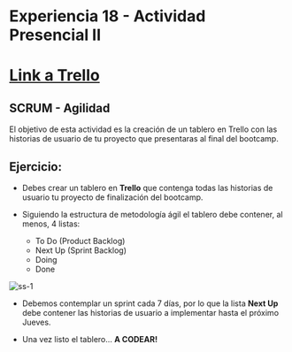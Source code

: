 # Experiencia 18 - Actividad Presencial II
# [Link a Trello](https://trello.com/b/KZMPx1HS/zamiz-tobar-desaf%C3%ADo-proyecto-final)

## SCRUM - Agilidad

El objetivo de esta actividad es la creación de un tablero en Trello con las historias de usuario de tu proyecto que presentaras al final del bootcamp.

## Ejercicio: 

- Debes crear un tablero en **Trello** que contenga todas las historias de usuario tu proyecto de finalización del bootcamp.

- Siguiendo la estructura de metodología ágil el tablero debe contener, al menos, 4 listas:
    - To Do (Product Backlog)
    - Next Up (Sprint Backlog)
    - Doing
    - Done

![ss-1](https://user-images.githubusercontent.com/18556541/29829745-922cf92a-8cb6-11e7-953b-c688e73af23c.png)

- Debemos contemplar un sprint cada 7 días, por lo que la lista **Next Up** debe contener las historias de usuario a implementar hasta el próximo Jueves.

- Una vez listo el tablero... **A CODEAR!**


